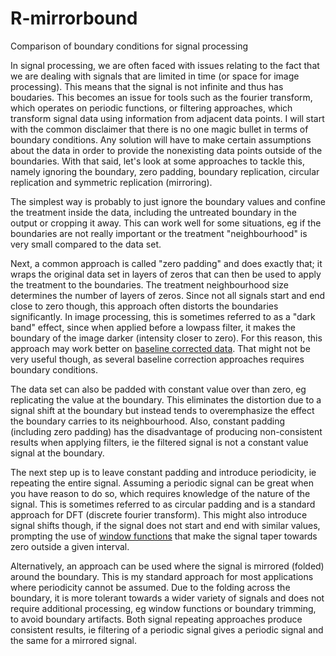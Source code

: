 # R-mirrorbound
Comparison of boundary conditions for signal processing 

In signal processing, we are often faced with issues relating to the fact that we are dealing with signals that are limited in time (or space for image processing). This means that the signal is not infinite and thus has boudaries. This becomes an issue for tools such as the fourier transform, which operates on periodic functions, or filtering approaches, which transform signal data using information from adjacent data points. I will start with the common disclaimer that there is no one magic bullet in terms of boundary conditions. Any solution will have to make certain assumptions about the data in order to provide the nonexisting data points outside of the boundaries. With that said, let's look at some approaches to tackle this, namely ignoring the boundary, zero padding, boundary replication, circular replication and symmetric replication (mirroring).

The simplest way is probably to just ignore the boundary values and confine the treatment inside the data, including the untreated boundary in the output or cropping it away. This can work well for some situations, eg if the boundaries are not really important or the treatment "neighbourhood" is very small compared to the data set.

Next, a common approach is called "zero padding" and does exactly that; it wraps the original data set in layers of zeros that can then be used to apply the treatment to the boundaries. The treatment neighbourhood size determines the number of layers of zeros. Since not all signals start and end close to zero though, this approach often distorts the boundaries significantly. In image processing, this is sometimes referred to as a "dark band" effect, since when applied before a lowpass filter, it makes the boundary of the image darker (intensity closer to zero). For this reason, this approach may work better on [baseline corrected data](https://github.com/jonas-raposinha/R-trend-correct). That might not be very useful though, as several baseline correction approaches requires boundary conditions.

The data set can also be padded with constant value over than zero, eg replicating the value at the boundary. This eliminates the distortion due to a signal shift at the boundary but instead tends to overemphasize the effect the boundary carries to its neighbourhood. Also, constant padding (including zero padding) has the disadvantage of producing non-consistent results when applying filters, ie the filtered signal is not a constant value signal at the boundary.

The next step up is to leave constant padding and introduce periodicity, ie repeating the entire signal. Assuming a periodic signal can be great when you have reason to do so, which requires knowledge of the nature of the signal. This is sometimes referred to as circular padding and is a standard approach for DFT (discrete fourier transform). This might also introduce signal shifts though, if the signal does not start and end with similar values, prompting the use of [window functions](https://en.wikipedia.org/wiki/Window_function) that make the signal taper towards zero outside a given interval.

Alternatively, an approach can be used where the signal is mirrored (folded) around the boundary. This is my standard approach for most applications where periodicity cannot be assumed. Due to the folding across the boundary, it is more tolerant towards a wider variety of signals and does not require additional processing, eg window functions or boundary trimming, to avoid boundary artifacts. Both signal repeating approaches produce consistent results, ie filtering of a periodic signal gives a periodic signal and the same for a mirrored signal.
